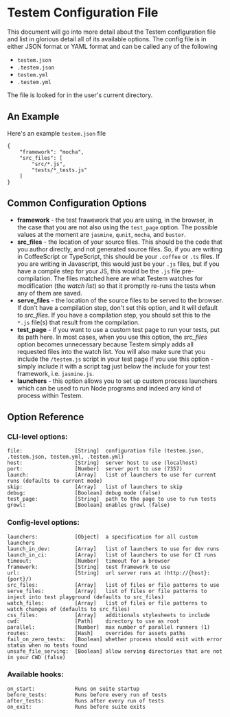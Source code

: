 Testem Configuration File
=========================

This document will go into more detail about the Testem configuration file and list in glorious detail all of its available options. The config file is in either JSON format or YAML format and can be called any of the following

* `testem.json`
* `.testem.json`
* `testem.yml`
* `.testem.yml`

The file is looked for in the user's current directory.

An Example
----------

Here's an example `testem.json` file

    {
        "framework": "mocha",
        "src_files": [
            "src/*.js",
            "tests/*_tests.js"
        ]
    }

Common Configuration Options
----------------------------

* **framework** - the test frawework that you are using, in the browser, in the case that you are not also using the `test_page` option. The possible values at the moment are `jasmine`, `qunit`, `mocha`, and `buster`.
* **src_files** - the location of your source files. This should be the code that you author directly, and not generated source files. So, if you are writing in CoffeeScript or TypeScript, this should be your `.coffee` or `.ts` files. If you are writing in Javascript, this would just be your `.js` files, but if you have a compile step for your JS, this would be the `.js` file pre-compilation. The files matched here are what Testem watches for modification (the *watch list*) so that it promptly re-runs the tests when any of them are saved.
* **serve_files** - the location of the source files to be served to the browser. If don't have a compilation step, don't set this option, and it will default to *src_files*. If you have a compilation step, you should set this to the `*.js` file(s) that result from the compilation.
* **test_page** - if you want to use a custom test page to run your tests, put its path here. In most cases, when you use this option, the *src_files* option becomes unnecessary because Testem simply adds all requested files into the watch list. You will also make sure that you include the `/testem.js` script in your test page if you use this option - simply include it with a script tag just below the include for your test framework, i.e. `jasmine.js`.
* **launchers** - this option allows you to set up custom process launchers which can be used to run Node programs and indeed any kind of process within Testem. 

## Option Reference

### CLI-level options:

    file:                 [String]  configuration file (testem.json, .testem.json, testem.yml, .testem.yml)
    host:                 [String]  server host to use (localhost)
    port:                 [Number]  server port to use (7357)
    launch:               [Array]   list of launchers to use for current runs (defaults to current mode)
    skip:                 [Array]   list of launchers to skip
    debug:                [Boolean] debug mode (false)
    test_page:            [String]  path to the page to use to run tests
    growl:                [Boolean] enables growl (false)

### Config-level options:

    launchers:            [Object]  a specification for all custom launchers
    launch_in_dev:        [Array]   list of launchers to use for dev runs
    launch_in_ci:         [Array]   list of launchers to use for CI runs
    timeout:              [Number]  timeout for a browser
    framework:            [String]  test framework to use
    url:                  [String]  url server runs at (http://{host}:{port}/)
    src_files:            [Array]   list of files or file patterns to use
    serve_files:          [Array]   list of files or file patterns to inject into test playground (defaults to src_files)
    watch_files:          [Array]   list of files or file patterns to watch changes of (defaults to src_files)
    css_files:            [Array]   additionals stylesheets to include
    cwd:                  [Path]    directory to use as root
    parallel:             [Number]  max number of parallel runners (1)
    routes:               [Hash]    overrides for assets paths
    fail_on_zero_tests:   [Boolean] whether process should exit with error status when no tests found
    unsafe_file_serving:  [Boolean] allow serving directories that are not in your CWD (false)

### Available hooks:

    on_start:             Runs on suite startup
    before_tests:         Runs before every run of tests
    after_tests:          Runs after every run of tests
    on_exit:              Runs before suite exits